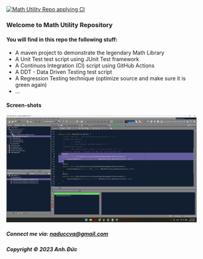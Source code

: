 [![Math Utility Repo applying CI](https://github.com/kanatsumi2003/math-util-mvn/actions/workflows/math-util-ci.yml/badge.svg)](https://github.com/kanatsumi2003/math-util-mvn/actions/workflows/math-util-ci.yml)

### Welcome to Math Utility Repository
#### You will find in this repo the following stuff:
* A maven project to demonstrate the legendary Math Library
* A Unit Test test script using JUnit Test framework
* A Continuos Integration (CI) script using GitHub Actions
* A DDT - Data Driven Testing test script
* A Regression Testing technique (optimize source and make sure it is green again) 
* ...

#### Screen-shots
![JUnit Test Script](https://github.com/kanatsumi2003/math-util-mvn/blob/main/screenshots/test%20script%20with%20junit.png)

##### Connect me via: naduccva@gmail.com

##### Copyright &#169; 2023 Anh.Đức